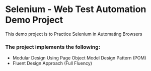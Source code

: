# Selenium - Web Test Automation Demo Project
This demo project is to Practice Selenium in Automating Browsers

### The project implements the following:
- Modular Design Using Page Object Model Design Pattern (POM)
- Fluent Design Approach (Full Fluency)
